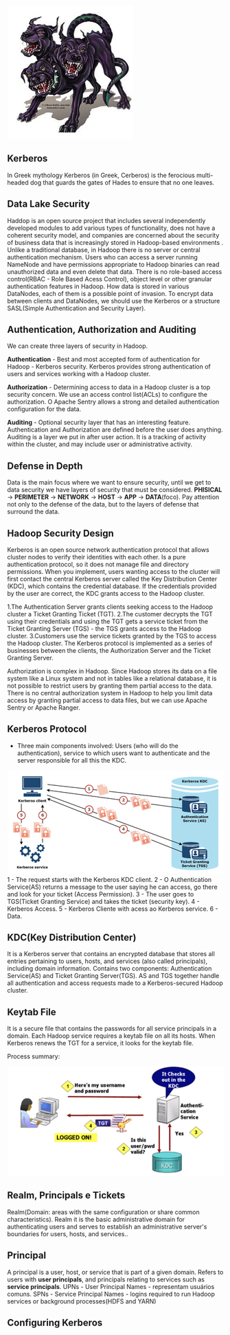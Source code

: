 ![data_lake_security](https://github.com/douglasmitsue/data-lake-security/blob/master/protocolo-kerberos.png)

## Kerberos
In Greek mythology Kerberos (in Greek, Cerberos) is the ferocious multi-headed dog that guards the gates of Hades to ensure that no one leaves.

## Data Lake Security
Haddop is an open source project that includes several independently developed modules to add various types of functionality, does not have a coherent security model, and companies are concerned about the security of business data that is increasingly stored in Hadoop-based environments .
Unlike a traditional database, in Hadoop there is no server or central authentication mechanism. Users who can access a server running NameNode and have permissions appropriate to Hadoop binaries can read unauthorized data and even delete that data. There is no role-based access control(RBAC - Role Based Acess Control), object level or other granular authentication features in Hadoop.
How data is stored in various DataNodes, each of them is a possible point of invasion. 
To encrypt data between clients and DataNodes, we should use the Kerberos or a structure SASL(Simple Authentication and Security Layer).

## Authentication, Authorization and Auditing
We can create three layers of security in Hadoop.

**Authentication** - Best and most accepted form of authentication for Hadoop - Kerberos security.
Kerberos provides strong authentication of users and services working with a Hadoop cluster.

**Authorization** - Determining access to data in a Hadoop cluster is a top security concern. We use an access control list(ACLs) to configure the authorization. 
O Apache Sentry allows a strong and detailed authentication configuration for the data.

**Auditing** - Optional security layer that has an interesting feature. 
Authentication and Authorization are defined before the user does anything.
Auditing is a layer we put in after user action.
It is a tracking of activity within the cluster, and may include user or administrative activity.

## Defense in Depth

Data is the main focus where we want to ensure security, until we get to data security we have layers of security that must be considered.
**PHISICAL** -> **PERIMETER** -> **NETWORK** -> **HOST** -> **APP** -> **DATA**(foco).
Pay attention not only to the defense of the data, but to the layers of defense that surround the data.

## Hadoop Security Design

Kerberos is an open source network authentication protocol that allows cluster nodes to verify their identities with each other. Is a pure authentication protocol, so it does not manage file and directory permissions. When you implement, users wanting access to the cluster will first contact the central Kerberos server called the Key Distribution Center (KDC), which contains the credential database. If the credentials provided by the user are correct, the KDC grants access to the Hadoop cluster.

1.The Authentication Server grants clients seeking access to the Hadoop cluster a Ticket Granting Ticket (TGT). 
2.The customer decrypts the TGT using their credentials and using the TGT gets a service ticket from the Ticket Granting Server (TGS) - the TGS grants access to the Hadoop cluster. 
3.Customers use the service tickets granted by the TGS to access the Hadoop cluster. The Kerberos protocol is implemented as a series of businesses between the clients, the Authorization Server and the Ticket Granting Server.

Authorization is complex in Hadoop. Since Hadoop stores its data on a file system like a Linux system and not in tables like a relational database, it is not possible to restrict users by granting them partial access to the data. There is no central authorization system in Hadoop to help you limit data access by granting partial access to data files, but we can use Apache Sentry or Apache Ranger.

## Kerberos Protocol

* Three main components involved: Users (who will do the authentication), service to which users want to authenticate and the server responsible for all this the KDC.

![ticket_service](https://github.com/douglasmitsue/data-lake-security/blob/master/ticket-service.png)
1 - The request starts with the Kerberos KDC client.
2 - O Authentication Service(AS) returns a message to the user saying he can access, go there and look for your ticket (Access Permission).
3 - The user goes to TGS(Ticket Granting Service) and takes the ticket (security key).
4 - Kerberos Access.
5 - Kerberos Cliente with acess ao Kerberos service.
6 - Data.

## KDC(Key Distribution Center)
It is a Kerberos server that contains an encrypted database that stores all entries pertaining to users, hosts, and services (also called principals), including domain information.
Contains two components: Authentication Service(AS) and Ticket Granting Server(TGS).
AS and TGS together handle all authentication and access requests made to a Kerberos-secured Hadoop cluster.

## Keytab File
It is a secure file that contains the passwords for all service principals in a domain.
Each Hadoop service requires a keytab file on all its hosts.
When Kerberos renews the TGT for a service, it looks for the keytab file.

Process summary:

![summary](https://github.com/douglasmitsue/data-lake-security/blob/master/summary-process.png)

## Realm, Principals e Tickets
Realm(Domain: areas with the same configuration or share common characteristics).
Realm it is the basic administrative domain for authenticating users and serves to establish an administrative server's boundaries for users, hosts, and services..

## Principal
A principal is a user, host, or service that is part of a given domain.
Refers to users with **user principals**, and principals relating to services such as **service principals**.
UPNs - User Principal Names - representam usuários comuns.
SPNs - Service Principal Names - logins required to run Hadoop services or background processes(HDFS and YARN)


## Configuring Kerberos




